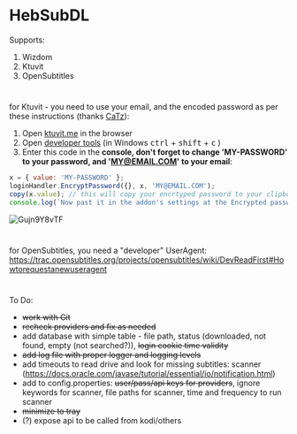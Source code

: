 # HebSubDL

Supports:
1. Wizdom
2. Ktuvit
3. OpenSubtitles

#

for Ktuvit - you need to use your email, and the encoded password as per these instructions (thanks [CaTz](https://github.com/XBMCil/service.subtitles.ktuvit)):
1. Open [ktuvit.me](https://www.ktuvit.me) in the browser
2. Open [developer tools](https://developers.google.com/web/tools/chrome-devtools/open)  (in Windows <kbd>ctrl</kbd> + <kbd>shift</kbd> + <kbd>c</kbd>
)
3. Enter this code in the **console, don't forget to change 'MY-PASSWORD' to your password, and 'MY@EMAIL.COM' to your email**: 
```javascript
x = { value: 'MY-PASSWORD' };
loginHandler.EncryptPassword({}, x, 'MY@EMAIL.COM');
copy(x.value); // this will copy your encrtyped password to your clipboard
console.log(`Now past it in the addon's settings at the Encrypted password field`)
``` 
![Gujn9Y8vTF](https://user-images.githubusercontent.com/9304194/94992868-897f0100-0595-11eb-8694-0272ae2f19b9.gif)

#

for OpenSubtitles, you need a "developer" UserAgent: https://trac.opensubtitles.org/projects/opensubtitles/wiki/DevReadFirst#Howtorequestanewuseragent

#

To Do:

- ~~work with Git~~
- ~~recheck providers and fix as needed~~
- add database with simple table - file path, status (downloaded, not found, empty (not searched?)), ~~login cookie time validity~~
- ~~add log file with proper logger and logging levels~~
- add timeouts to read drive and look for missing subtitles: scanner (https://docs.oracle.com/javase/tutorial/essential/io/notification.html)
- add to config.properties: ~~user/pass/api keys for providers~~, ignore keywords for scanner, file paths for scanner, time and frequency to run scanner
- ~~minimize to tray~~
- (?) expose api to be called from kodi/others

